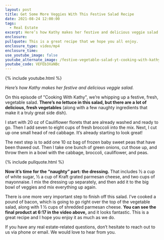 ```yaml
---
layout: post
title: Get Some More Veggies With This Festive Salad Recipe
date: 2021-08-24 12:00:00
tags:
  - Real Estate
excerpt: Here’s how Kathy makes her festive and delicious veggie salad.
enclosure:
pullquote: This is a great recipe that we hope you all enjoy.
enclosure_type: video/mp4
enclosure_time:
use_youtube_image: false
youtube_alternate_image: /festive-vegetable-salad-yt-cooking-with-kathy-ss.jpg
youtube_code: VEFEb3XaNBc
---
```

{% include youtube.html %}

*Here’s how Kathy makes her festive and delicious veggie salad.*

On this episode of "Cooking With Kathy", we’re whipping up a festive, fresh, vegetable salad. **There’s no lettuce in this salad, but there are a lot of delicious, fresh vegetables** (along with a few naughty ingredients that make it a truly great side dish).&nbsp;

I start with 20 oz of Cauliflower florets that are already washed and ready to go. Then I add seven to eight cups of fresh broccoli into the mix. Next, I cut up one small head of red cabbage. It’s already starting to look great\!

The next step is to add one 10 oz bag of frozen baby sweet peas that have been thawed out. Then I take one bunch of green onions, cut those up, and throw them in a bowl with the cabbage, broccoli, cauliflower, and peas.&nbsp;

{% include pullquote.html %}

**Now it’s time for the “naughty” part: the dressing.** That includes ½ a cup of white sugar, ½ a cup of Kraft grated parmesan cheese, and two cups of mayonnaise. I mix the dressing up separately, and then add it to the big bowl of veggies and mix everything up again.

There is one more very important step to finish off this salad. I’ve cooked a pound of bacon, which is going to go right over the top of the vegetable salad, along with 1 ½ cups of shredded parmesan cheese. **You can see the final product at 6:17 in the video above,** and it looks fantastic. This is a great recipe and I hope you enjoy it as much as we do.

If you have any real estate-related questions, don’t hesitate to reach out to us via phone or email. We would love to hear from you.

&nbsp;
